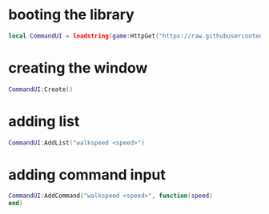 # booting the library
```lua
local CommandUI = loadstring(game:HttpGet("https://raw.githubusercontent.com/CludeHub/SourceCludeLib/main/CludeLibraryCool"))()
```
# creating the window
```lua
CommandUI:Create()
```
# adding list
```lua
CommandUI:AddList("walkspeed <speed>")
```
# adding command input
```lua
CommandUI:AddCommand("walkspeed <speed>", function(speed)
end)
```
